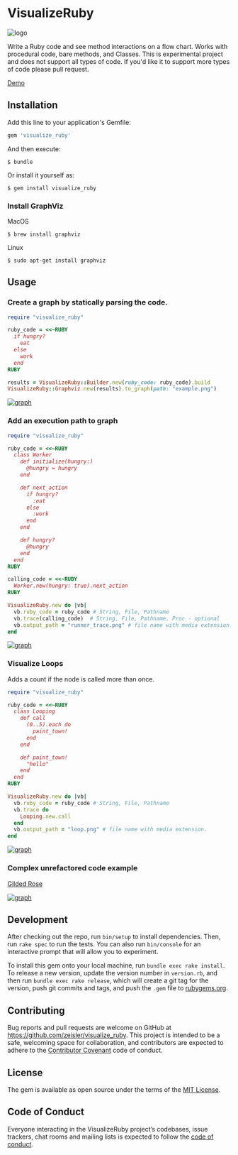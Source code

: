 # VisualizeRuby

![logo](logo.png)

Write a Ruby code and see method interactions on a flow chart. Works with procedural code, bare methods, and Classes.
This is experimental project and does not support all types of code. 
If you'd like it to support more types of code please pull request.

[Demo](https://visualize-ruby.herokuapp.com/)

## Installation

Add this line to your application's Gemfile:

```ruby
gem 'visualize_ruby'
```

And then execute:

    $ bundle

Or install it yourself as:

    $ gem install visualize_ruby
    
### Install GraphViz

 MacOS

    $ brew install graphviz
    
 Linux
    
    $ sudo apt-get install graphviz

## Usage

### Create a graph by statically parsing the code. 

```ruby
require "visualize_ruby"

ruby_code = <<~RUBY
  if hungry?
    eat
  else
    work
  end
RUBY

results = VisualizeRuby::Builder.new(ruby_code: ruby_code).build
VisualizeRuby::Graphviz.new(results).to_graph(path: "example.png")
```
[![graph](./spec/examples/base_method.png)](./spec/examples/base_method.png)
### Add an execution path to graph
```ruby
require "visualize_ruby"

ruby_code = <<~RUBY
  class Worker
    def initialize(hungry:)
      @hungry = hungry
    end

    def next_action
      if hungry?
        :eat
      else
        :work
      end
    end

    def hungry?
      @hungry
    end
  end
RUBY

calling_code = <<~RUBY
  Worker.new(hungry: true).next_action
RUBY

VisualizeRuby.new do |vb|
  vb.ruby_code = ruby_code # String, File, Pathname
  vb.trace(calling_code)  # String, File, Pathname, Proc - optional
  vb.output_path = "runner_trace.png" # file name with media extension.
end
```
[![graph](./spec/examples/runner_trace.png)](./spec/examples/runner_trace.png)

### Visualize Loops
Adds a count if the node is called more than once.

```ruby
require "visualize_ruby"

ruby_code = <<~RUBY
  class Looping
    def call
      (0..5).each do
        paint_town!
      end
    end

    def paint_town!
      "hello"
    end
  end
RUBY

VisualizeRuby.new do |vb|
  vb.ruby_code = ruby_code # String, File, Pathname
  vb.trace do
    Looping.new.call
  end
  vb.output_path = "loop.png" # file name with media extension.
end
```

[![graph](./spec/examples/highlight_tracer_loop.png)](./spec/examples/highlight_tracer_loop.png)

### Complex unrefactored code example
[Gilded Rose](https://github.com/amckinnell/Gilded-Rose-Ruby)

[![graph](./spec/examples/highlight_tracer.png)](./spec/examples/gilded_rose.png)


## Development

After checking out the repo, run `bin/setup` to install dependencies. Then, run `rake spec` to run the tests. You can also run `bin/console` for an interactive prompt that will allow you to experiment.

To install this gem onto your local machine, run `bundle exec rake install`. To release a new version, update the version number in `version.rb`, and then run `bundle exec rake release`, which will create a git tag for the version, push git commits and tags, and push the `.gem` file to [rubygems.org](https://rubygems.org).

## Contributing

Bug reports and pull requests are welcome on GitHub at https://github.com/zeisler/visualize_ruby. This project is intended to be a safe, welcoming space for collaboration, and contributors are expected to adhere to the [Contributor Covenant](http://contributor-covenant.org) code of conduct.

## License

The gem is available as open source under the terms of the [MIT License](https://opensource.org/licenses/MIT).

## Code of Conduct

Everyone interacting in the VisualizeRuby project’s codebases, issue trackers, chat rooms and mailing lists is expected to follow the [code of conduct](https://github.com/zeisler/visualize_ruby/blob/master/CODE_OF_CONDUCT.md).
